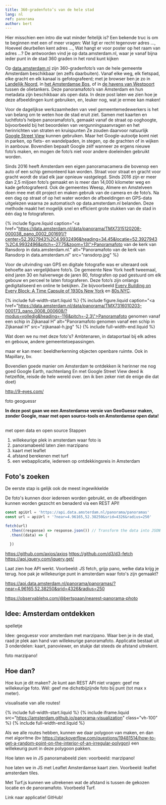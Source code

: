 ```yaml
---
title: 360-gradenfoto’s van de hele stad
lang: nl
ref: panorama
author: bert
---
```


Hier misschien een intro die wat minder feitelijk is? Een bekende truc is om te beginnen met een of meer vragen: Wat ligt er recht tegenover adres ..., Hoeveel deurbellen kent adres ..., Wat hangt er voor poster op het raam van adres ...? De antwoorden vind je op data.amsterdam.nl, waar je vanaf bijna ieder punt in de stad 360 graden in het rond kunt kijken

Op [data.amsterdam.nl](https://data.amsterdam.nl/data/panorama/TMX7316060226-000012_pano_0000_004024/?heading=-139&pitch=-22.8) zijn 360-gradenfoto’s van de hele gemeente Amsterdam beschikbaar (en zelfs daarbuiten). Vanaf elke weg, elk fietspad, elke gracht en elk kanaal is gefotografeerd; met je browser ben je zo in [Landelijk Noord](https://data.amsterdam.nl/data/panorama/TMX7315120208-000038_pano_0002_001693/?modus=volledig&heading=44.75&pitch=-25.48), in [het Amsterdamse Bos](https://data.amsterdam.nl/data/panorama/TMX7316010203-000115_pano_0001_001022/?modus=volledig&heading=-106), of in [de havens van Westpoort](https://data.amsterdam.nl/data/panorama/TMX7316010203-000173_pano_0003_000028/?modus=volledig&heading=177&pitch=-9) tussen de olietankers. Deze panoramafoto’s van Amsterdam en hun metadata zijn beschikbaar als open data. In deze post laten we zien hoe je deze afbeeldingen kunt gebruiken, en, leuker nog, wat je ermee kan maken!

Voor de dagelijkse werkzaamheden van veel gemeentemedewerkers is het van belang om te weten hoe de stad eruit ziet. Samen met kaarten en luchtfoto’s helpen panoramafoto’s, gemaakt vanaf de straat op ooghoogte, bijvoorbeeld bij het beoordelen van vergunningsaanvragen en het herinrichten van straten en kruispunten Ze zouden daarvoor natuurlijk [Google Street View](https://www.google.com/maps/@52.3885574,4.8901644,3a,60y,185.21h,104.13t/data=!3m6!1e1!3m4!1sg8ZYRrNPP_HV-geiL-RgOg!2e0!7i13312!8i6656) kunnen gebruiken. Maar het Google-autootje komt niet in parken, op fiets- en wandelpaden, in stegen, op de grachten of in wijken in aanbouw. Bovendien bepaalt Google zélf wanneer ze ergens nieuwe foto’s maken, en mogen de foto’s niet voor andere doeleinden gebruikt worden.

Sinds 2016 heeft Amsterdam een eigen panoramacamera die bovenop een auto of een schip gemonteerd kan worden. Straat voor straat en gracht voor gracht wordt de stad elk jaar opnieuw vastgelegd. Sinds 2016 zijn er meer dan 2,5 miljoen foto’s gemaakt en is meer dan 14,000 kilometer weg en kade gefotografeerd. Ook de gemeentes Weesp, Almere en Amstelveen doen mee met dit project en maken gebruik van de camera en de foto’s. Na een dag op straat of op het water worden de afbeeldingen en GPS-data uitgelezen waarna ze automatisch op data.amsterdam.nl belanden. Deze methode maakt het mogelijk snel en efficient grote stukken van de stad in één dag te fotograferen.

{% include figure.liquid
  caption="<a href=\"https://data.amsterdam.nl/data/panorama/TMX7315120208-000038_pano_0002_001691/?center=52.3927943%2C4.9932496&heading=34.45&locatie=52.3927943%2C4.9932496&pitch=-27.75&zoom=13\">Panoramafoto van de kerk van Ransdorp in data.amsterdam.nl</a>."
  alt="Panoramafoto van de kerk van Ransdorp in data.amsterdam.nl"
  src="ransdorp.jpg" %}

Voor de uitvinding van GPS en digitale fotografie was er uiteraard ook behoefte aan vergelijkbare foto’s. De gemeente New York heeft tweemaal, eind jaren 30 en halverwege de jaren 80, fotografen op pad gestuurd om elk gebouw en perceel te laten fotograferen. Deze foto’s zijn onlangs gedigitaliseerd en online te bekijken. Zie bijvoorbeeld [Every Building on Every Block: A Time Capsule of 1930s New York](https://www.nytimes.com/interactive/2018/12/28/nyregion/nyc-property-tax-photos.html) en [80s.NYC](http://80s.nyc/).

{% include full-width-start.liquid %}
{% include figure.liquid
  caption="<a href=\"https://data.amsterdam.nl/data/panorama/TMX7316010203-000173_pano_0008_000608/?modus=volledig&heading=-116&pitch=-2.3\">Panoramafoto genomen vanaf een schip in Zijkanaal H</a>"
  alt="Panoramafoto genomen vanaf een schip in Zijkanaal H"
  src="zijkanaal-h.jpg" %}
{% include full-width-end.liquid %}


Wat doen we nu met deze foto's? Ambtenaren, in dataportaal bij elk adres en gebouw, andere gemeentetoepassingen.

maar er kan meer: beeldherkenning objecten openbare ruimte.
Ook in Mapillary, bv.

Bovendien goede manier om Amsterdam te ontdekken
ik herinner me nog goed
Google Earth, nachtenlang
En met Google Street View deed ik hetzelfde, reisde  de hele wereld over.
(en ik ben zeker niet de enige die dat doet)

http://9-eyes.com/

foto geoguessr

__In deze post gaan we een Amsterdamse versie van GeoGuessr maken, zonder Google, maar met open source-tools en Amsterdamse open data!__

##

 met open data en open source
Stappen

1. willekeurige plek in amsterdam waar foto is
2. panoramabeeld laten zien marzipano
3. kaart met leaflet
4. afstand berekenen met turf
5. een webapplicatie, iedereen op ontdekkingsreis in Amsterdam

## Foto's zoeken

De eerste stap is gelijk ook de meest ingewikkelde

De foto's kunnen door iedereen worden gebruikt, en de afbeeldingen kunnen worden gezocht en benaderd via een REST API!

```js
const apiUrl = 'https://api.data.amsterdam.nl/panorama/panoramas'
const url = apiUrl + '?near=4.96165,52.38250&srid=4326&radius=250'

fetch(url)
  .then((response) => response.json()) // Transform the data into JSON
  .then((data) => {

  })
```

https://github.com/axios/axios
https://github.com/d3/d3-fetch
https://api.jquery.com/jquery.get/

Laat zien hoe API werkt. Voorbeeld: JS fetch, grijp pano, welke data krijg je terug.
hoe pak je willekeurige punt in amsterdam waar foto's zijn gemaakt?

https://api.data.amsterdam.nl/panorama/panoramas/?near=4.96165,52.38250&srid=4326&radius=250


https://observablehq.com/@bertspaan/nearest-panorama-photo

## Idee: Amsterdam ontdekken

spelletje

Idee: geoguessr voor amsterdam met marzipano. Waar ben je in de stad, raad je plek aan hand van willekeurige panoramafoto. Applicatie bestaat uit 3 onderdelen: kaart, panoviewer, en stukje dat steeds de afstand uitrekent.

foto marzipano!


## Hoe dan?


Hoe kun je dit maken? Je kunt aan REST API niet vragen: geef me willekeurige foto. Wél: geef me dichstbijzijnde foto bij punt (tot max x meter).


visualisatie van alle routes!




{% include full-width-start.liquid %}
{% include iframe.liquid src="https://amsterdam.github.io/panorama-visualization" class="vh-100" %}
{% include full-width-end.liquid %}

Als we alle routes hebben, kunnen we daar polygoon van maken, en dan met algoritme (bv https://stackoverflow.com/questions/19481514/how-to-get-a-random-point-on-the-interior-of-an-irregular-polygon) een willekeurig punt in deze polygoon pakken.

Hoe laten we in JS panoramabeeld zien: voorbeeld: marzipano!

hoe laten we in JS met Leaflet Amsterdamse kaart zien. Voorbeeld: leaflet amsterdam tiles.

Met Turf.js kunnen we uitrekenen wat de afstand is tussen de gekozen locatie en de panoramafoto.
Voorbeeld Turf.

Link naar applicatie! GitHub!
